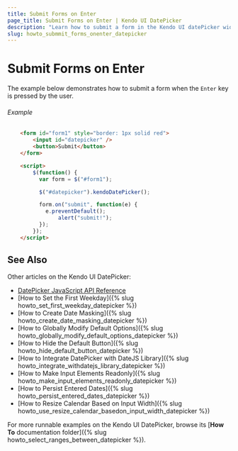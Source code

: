 ```yaml
---
title: Submit Forms on Enter
page_title: Submit Forms on Enter | Kendo UI DatePicker
description: "Learn how to submit a form in the Kendo UI datePicker widget when users press `Enter`."
slug: howto_submmit_forms_onenter_datepicker
---
```


# Submit Forms on Enter

The example below demonstrates how to submit a form when the `Enter` key is pressed by the user.

###### Example

```html
    <form id="form1" style="border: 1px solid red">
   	    <input id="datepicker" />
        <button>Submit</button>
    </form>

    <script>
        $(function() {
          var form = $("#form1");

          $("#datepicker").kendoDatePicker();

          form.on("submit", function(e) {
            e.preventDefault();
                alert("submit!");    
          });
        });
    </script>
```

## See Also

Other articles on the Kendo UI DatePicker:

* [DatePicker JavaScript API Reference](/api/javascript/ui/datepicker)
* [How to Set the First Weekday]({% slug howto_set_first_weekday_datepicker %})
* [How to Create Date Masking]({% slug howto_create_date_masking_datepicker %})
* [How to Globally Modify Default Options]({% slug howto_globally_modify_default_options_datepicker %})
* [How to Hide the Default Button]({% slug howto_hide_default_button_datepicker %})
* [How to Integrate DatePicker with DateJS Library]({% slug howto_integrate_withdatejs_library_datepicker %})
* [How to Make Input Elements Readonly]({% slug howto_make_input_elements_readonly_datepicker %})
* [How to Persist Entered Dates]({% slug howto_persist_entered_dates_datepicker %})
* [How to Resize Calendar Based on Input Width]({% slug howto_use_resize_calendar_basedon_input_width_datepicker %})

For more runnable examples on the Kendo UI DatePicker, browse its [**How To** documentation folder]({% slug howto_select_ranges_between_datepicker %}).
